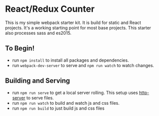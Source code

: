 # React/Redux Counter
This is my simple webpack starter kit. It is build for static and React projects. It's a working starting point for most base projects. This starter also processes sass and es2015.

## To Begin!
* run `npm install` to install all packages and dependencies.
* run `webpack-dev-server` to serve and `npm run watch` to watch changes.

## Building and Serving
* run `npm run serve` to get a local server rolling. This setup uses [http-server](https://www.npmjs.com/package/http-server) to serve files.
* run `npm run watch` to build and watch js and css files.
* run `npm run build` to just build js and css files
